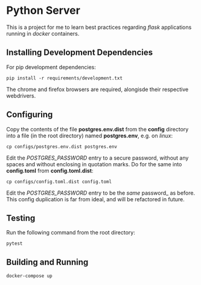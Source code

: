 # Python Server

This is a project for me to learn best practices regarding _flask_ applications running in _docker_ containers.

## Installing Development Dependencies

For pip development dependencies:

`pip install -r requirements/development.txt`

The chrome and firefox browsers are required, alongisde their respective webdrivers.

## Configuring

Copy the contents of the file **postgres.env.dist** from the **config** directory into a file (in the root directory) named **postgres.env**, e.g. on _linux_:

`cp configs/postgres.env.dist postgres.env`

Edit the _POSTGRES\_PASSWORD_ entry to a secure password, without any spaces and without enclosing in quotation marks. Do for the same into **config.toml** from **config.toml.dist**:

`cp configs/config.toml.dist config.toml`

Edit the _POSTGRES\_PASSWORD_ entry to be the _same_ password_ as before. This config duplication is far from ideal, and will be refactored in future.

## Testing

Run the following command from the root directory:

`pytest`

## Building and Running

`docker-compose up`
